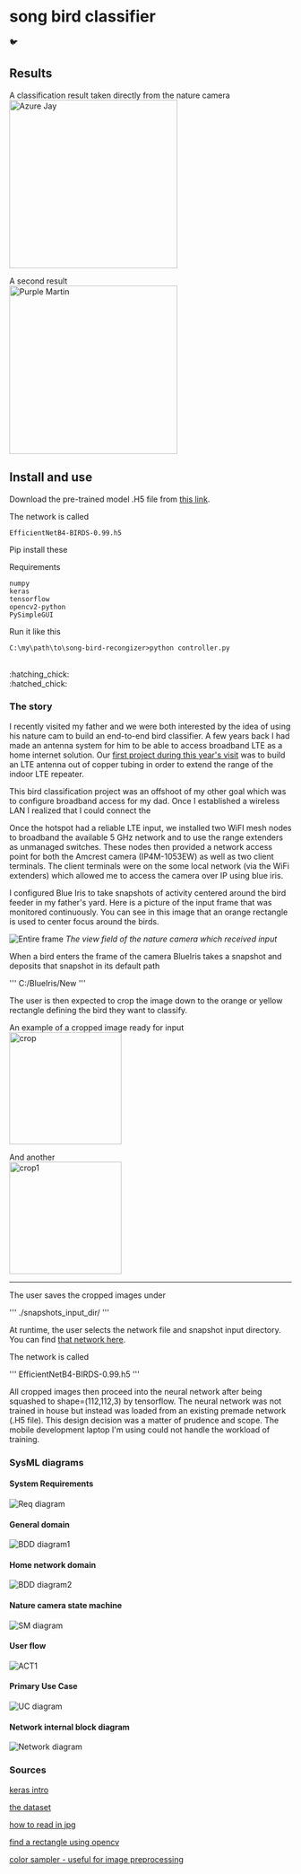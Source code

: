 # song bird classifier



:bird:



## Results

A classification result taken directly from the nature camera
<br/>
<img src="media/Purple_Martin.jpg" alt="Azure Jay" width = "300"/>
<br/>


A second result
<br/>
<img src="media/Azure_Jay.jpg" alt="Purple Martin" width="300"/>
<br/>

## Install and use

Download the pre-trained model .H5 file from [this link](https://www.kaggle.com/datasets/gpiosenka/100-bird-species).

The network is called
```
EfficientNetB4-BIRDS-0.99.h5
```

Pip install these

Requirements
```
numpy
keras
tensorflow
opencv2-python
PySimpleGUI
```

Run it like this 

```
C:\my\path\to\song-bird-recongizer>python controller.py
```
<br/>
:hatching_chick:
<br/>
:hatched_chick:

### The story

I recently visited my father and we were both interested by the idea of using his nature cam to build an
end-to-end bird classifier. A few years back I had made an antenna system for him to be able to access
broadband LTE as a home internet solution. Our [first project during this year's visit](https://github.com/mmusil25/handmade-LTE-antenna) 
was to build an LTE antenna out of copper tubing in order to extend the range of the indoor LTE repeater. 

This bird classification project was an offshoot of my other goal which was to configure broadband access for
my dad. Once I established a wireless LAN I realized that I could connect the 


Once the hotspot had a reliable LTE input, we installed two WiFI mesh nodes to broadband the available 5 GHz network
and to use the range extenders as unmanaged switches. These nodes then provided a network access point for both the 
Amcrest camera (IP4M-1053EW) as well as two client terminals. The client terminals were on the some
local network (via the WiFi extenders) which allowed me to access the camera over IP using blue iris. 

I configured Blue Iris to take snapshots of activity centered around the bird feeder in my father's yard. Here is a 
picture of the input frame that was monitored continuously. You can see in this image that an orange rectangle is used to center
focus around the birds.  



![Entire frame](media/frame.jpg)
_The view field of the nature camera which received input_

When a bird enters the frame of the camera BlueIris takes a snapshot and deposits that snapshot in its default path

'''
C:/BlueIris/New
'''

The user is then expected to crop the image down to the orange or yellow rectangle defining the bird they want to classify. 
<br/>

An example of a cropped image ready for input
<br/>
<img src="media/crop.jpg" alt="crop" width="200"/>
<br/>

And another
<br/>
<img src="media/crop1.jpg" alt="crop1" width="200"/>
<br/>

---

The user saves the cropped images under 

'''
./snapshots_input_dir/
'''

At runtime, the user selects the network file and snapshot input directory. You can find [that network here](https://www.kaggle.com/datasets/gpiosenka/100-bird-species).

The network is called

'''
EfficientNetB4-BIRDS-0.99.h5
'''

All cropped images then proceed into the neural network after being squashed to shape=(112,112,3) by tensorflow. 
The neural network was not trained in house but instead was loaded from an existing premade network (.H5 file). This design
decision was a matter of prudence and scope. The mobile development laptop I'm using could not handle the workload of
training. 

### SysML diagrams

#### System Requirements
![Req diagram](SysML/What_it_must_do.JPEG)

#### General domain
![BDD diagram1](SysML/Home_networking_domain.JPEG)

#### Home network domain
![BDD diagram2](SysML/Network_domain.JPEG)

#### Nature camera state machine
![SM diagram](SysML/Camera_capture_and_network_drop.JPEG)

#### User flow
![ACT1](SysML/User_flow.JPEG)

#### Primary Use Case
![UC diagram](SysML/Classify_bird.JPEG)


#### Network internal block diagram
![Network diagram](SysML/Dads_network.JPEG)
#### 



### Sources

[keras intro](https://keras.io/getting_started/intro_to_keras_for_engineers/)

[the dataset](https://www.kaggle.com/datasets/gpiosenka/100-bird-species)

[how to read in jpg](https://moonbooks.org/Articles/How-to-import-load-an-image-in-python-/#import-an-image-using-matplotlib)

[find a rectangle using opencv](https://www.delftstack.com/howto/python/opencv-detect-rectangle/#:~:text=Use%20the%20findContours%20%28%29%20and%20contourArea%20%28%29%20Function,to%20sort%20different%20rectangles%20according%20to%20their%20area.)

[color sampler - useful for image preprocessing](https://imagecolorpicker.com/)

